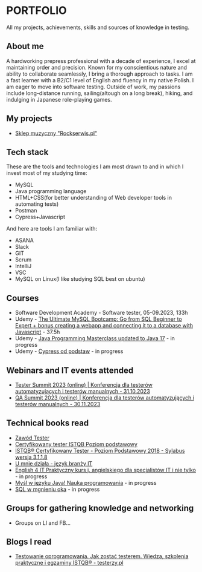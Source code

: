 # PORTFOLIO
All my projects, achievements, skills and sources of knowledge in testing.

## About me

A hardworking prepress professional with a decade of experience, I excel at maintaining order and precision. Known for my conscientious nature and ability to collaborate seamlessly, I bring a thorough approach to tasks. I am a fast learner with a B2/C1 level of English and fluency in my native Polish. I am eager to move into software testing. Outside of work, my passions include long-distance running, sailing(altough on a long break), hiking, and indulging in Japanese role-playing games.

## My projects

* [Sklep muzyczny "Rockserwis.pl"](https://drive.google.com/drive/folders/1OoEWSPpsT9j8FO0FNoIUrFUsNU-y9LWj?usp=sharing)

## Tech stack

These are the tools and technologies I am most drawn to and in which I invest most of my studying time:
* MySQL
* Java programming language
* HTML+CSS(for better understanding of Web developer tools in automating tests)
* Postman
* Cypress+Javascript

And here are tools I am familiar with:
* ASANA
* Slack
* GIT
* Scrum
* IntelliJ
* VSC
* MySQL on Linux(I like studying SQL best on ubuntu)

## Courses

* Software Development Academy - Software tester, 05-09.2023, 133h
* Udemy - [The Ultimate MySQL Bootcamp: Go from SQL Beginner to Expert + bonus creating a webapp and connecting it to a database with Javascript](https://www.udemy.com/certificate/UC-2ceb841b-423e-42c3-b5ab-332225c47dfe/) - 37.5h
* Udemy - [Java Programming Masterclass updated to Java 17](https://www.udemy.com/course/java-the-complete-java-developer-course/) - in progress
* Udemy - [Cypress od podstaw](https://www.udemy.com/course/cypress-od-podstaw/) - in progress

## Webinars and IT events attended

* [Tester Summit 2023 (online) | Konferencja dla testerów automatyzujących i testerów manualnych - 31.10.2023](https://stage.testersummit.pl/)
* [QA Summit 2023 (online) | Konferencja dla testerów automatyzujących i testerów manualnych - 30.11.2023](https://stage.qasummit.pl/)

## Technical books read

* [Zawód Tester](https://ksiegarnia.pwn.pl/Zawod-tester,750906499,p.html)
* [Certyfikowany tester ISTQB Poziom podstawowy](https://helion.pl/ksiazki/certyfikowany-tester-istqb-poziom-podstawowy-adam-roman-lucjan-stapp,ctispv.htm#format/d)
* [ISTQB® Certyfikowany Tester - Poziom Podstawowy 2018 - Sylabus wersja 3.1.1.8](https://sjsi.org/ist-qb/do-pobrania/)
* [U mnie działa - język branży IT](https://helion.pl/ksiazki/u-mnie-dziala-jezyk-branzy-it-wydanie-ii-pawel-baszuro,umnie2.htm#format/d)
* [English 4 IT Praktyczny kurs j. angielskiego dla specjalistów IT i nie tylko](https://helion.pl/ksiazki/english-4-it-praktyczny-kurs-jezyka-angielskiego-dla-specjalistow-it-i-nie-tylko-beata-blaszczyk,angivv.htm#format/d) - in progress
* [Myśl w języku Java! Nauka programowania](https://helion.pl/ksiazki/mysl-w-jezyku-java-nauka-programowania-wydanie-ii-allen-b-downey-chris-mayfield,mysja2.htm#format/d) - in progress
* [SQL w mgnieniu oka](https://helion.pl/ksiazki/sql-w-mgnieniu-oka-opanuj-jezyk-zapytan-w-10-minut-dziennie-wydanie-v-ben-forta,sqlo5v.htm#format/d) - in progress

## Groups for gathering knowledge and networking

* Groups on LI and FB...

## Blogs I read

* [Testowanie oprogramowania. Jak zostać testerem. Wiedza, szkolenia praktyczne i egzaminy ISTQB® - testerzy.pl](https://testerzy.pl/)
